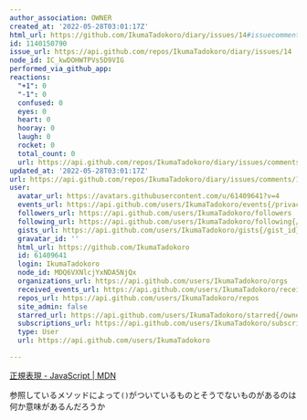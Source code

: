 ```yaml
---
author_association: OWNER
created_at: '2022-05-28T03:01:17Z'
html_url: https://github.com/IkumaTadokoro/diary/issues/14#issuecomment-1140150790
id: 1140150790
issue_url: https://api.github.com/repos/IkumaTadokoro/diary/issues/14
node_id: IC_kwDOHWTPVs5D9VIG
performed_via_github_app: 
reactions:
  "+1": 0
  "-1": 0
  confused: 0
  eyes: 0
  heart: 0
  hooray: 0
  laugh: 0
  rocket: 0
  total_count: 0
  url: https://api.github.com/repos/IkumaTadokoro/diary/issues/comments/1140150790/reactions
updated_at: '2022-05-28T03:01:17Z'
url: https://api.github.com/repos/IkumaTadokoro/diary/issues/comments/1140150790
user:
  avatar_url: https://avatars.githubusercontent.com/u/61409641?v=4
  events_url: https://api.github.com/users/IkumaTadokoro/events{/privacy}
  followers_url: https://api.github.com/users/IkumaTadokoro/followers
  following_url: https://api.github.com/users/IkumaTadokoro/following{/other_user}
  gists_url: https://api.github.com/users/IkumaTadokoro/gists{/gist_id}
  gravatar_id: ''
  html_url: https://github.com/IkumaTadokoro
  id: 61409641
  login: IkumaTadokoro
  node_id: MDQ6VXNlcjYxNDA5NjQx
  organizations_url: https://api.github.com/users/IkumaTadokoro/orgs
  received_events_url: https://api.github.com/users/IkumaTadokoro/received_events
  repos_url: https://api.github.com/users/IkumaTadokoro/repos
  site_admin: false
  starred_url: https://api.github.com/users/IkumaTadokoro/starred{/owner}{/repo}
  subscriptions_url: https://api.github.com/users/IkumaTadokoro/subscriptions
  type: User
  url: https://api.github.com/users/IkumaTadokoro

---
```

[正規表現 \- JavaScript \| MDN](https://developer.mozilla.org/ja/docs/Web/JavaScript/Guide/Regular_Expressions)

参照しているメソッドによって`()`がついているものとそうでないものがあるのは何か意味があるんだろうか
